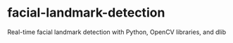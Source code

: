 # facial-landmark-detection
Real-time facial landmark detection with Python, OpenCV libraries, and dlib
